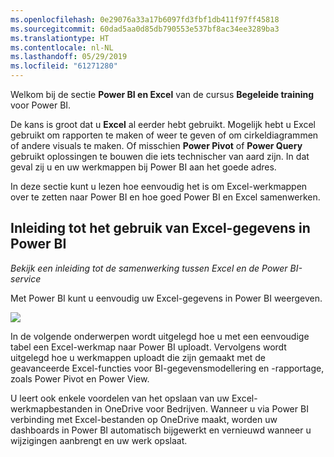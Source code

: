 ```yaml
---
ms.openlocfilehash: 0e29076a33a17b6097fd3fbf1db411f97ff45818
ms.sourcegitcommit: 60dad5aa0d85db790553e537bf8ac34ee3289ba3
ms.translationtype: HT
ms.contentlocale: nl-NL
ms.lasthandoff: 05/29/2019
ms.locfileid: "61271280"
---
```

Welkom bij de sectie **Power BI en Excel** van de cursus **Begeleide training**  voor Power BI.

De kans is groot dat u **Excel** al eerder hebt gebruikt. Mogelijk hebt u Excel gebruikt om rapporten te maken of weer te geven of om cirkeldiagrammen of andere visuals te maken. Of misschien **Power Pivot** of **Power Query** gebruikt oplossingen te bouwen die iets technischer van aard zijn. In dat geval zij u en uw werkmappen bij Power BI aan het goede adres.

In deze sectie kunt u lezen hoe eenvoudig het is om Excel-werkmappen over te zetten naar Power BI en hoe goed Power BI en Excel samenwerken.

## <a name="introduction-to-using-excel-data-in-power-bi"></a>Inleiding tot het gebruik van Excel-gegevens in Power BI
*Bekijk een inleiding tot de samenwerking tussen Excel en de Power BI-service*

Met Power BI kunt u eenvoudig uw Excel-gegevens in Power BI weergeven.

![](media/5-1-intro-excel-data/5-1_1.png)

In de volgende onderwerpen wordt uitgelegd hoe u met een eenvoudige tabel een Excel-werkmap naar Power BI uploadt. Vervolgens wordt uitgelegd hoe u werkmappen uploadt die zijn gemaakt met de geavanceerde Excel-functies voor BI-gegevensmodellering en -rapportage, zoals Power Pivot en Power View.

U leert ook enkele voordelen van het opslaan van uw Excel-werkmapbestanden in OneDrive voor Bedrijven. Wanneer u via Power BI verbinding met Excel-bestanden op OneDrive maakt, worden uw dashboards in Power BI automatisch bijgewerkt en vernieuwd wanneer u wijzigingen aanbrengt en uw werk opslaat.

